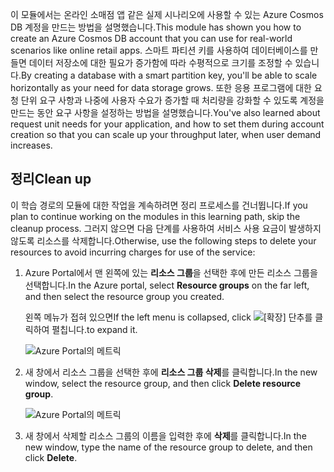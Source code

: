<span data-ttu-id="9ab76-101">이 모듈에서는 온라인 소매점 앱 같은 실제 시나리오에 사용할 수 있는 Azure Cosmos DB 계정을 만드는 방법을 설명했습니다.</span><span class="sxs-lookup"><span data-stu-id="9ab76-101">This module has shown you how to create an Azure Cosmos DB account that you can use for real-world scenarios like online retail apps.</span></span> <span data-ttu-id="9ab76-102">스마트 파티션 키를 사용하여 데이터베이스를 만들면 데이터 저장소에 대한 필요가 증가함에 따라 수평적으로 크기를 조정할 수 있습니다.</span><span class="sxs-lookup"><span data-stu-id="9ab76-102">By creating a database with a smart partition key, you'll be able to scale horizontally as your need for data storage grows.</span></span> <span data-ttu-id="9ab76-103">또한 응용 프로그램에 대한 요청 단위 요구 사항과 나중에 사용자 수요가 증가할 때 처리량을 강화할 수 있도록 계정을 만드는 동안 요구 사항을 설정하는 방법을 설명했습니다.</span><span class="sxs-lookup"><span data-stu-id="9ab76-103">You've also learned about request unit needs for your application, and how to set them during account creation so that you can scale up your throughput later, when user demand increases.</span></span>

## <a name="clean-up"></a><span data-ttu-id="9ab76-104">정리</span><span class="sxs-lookup"><span data-stu-id="9ab76-104">Clean up</span></span>
<!---TODO: Update for sandbox?--->

<span data-ttu-id="9ab76-105">이 학습 경로의 모듈에 대한 작업을 계속하려면 정리 프로세스를 건너뜁니다.</span><span class="sxs-lookup"><span data-stu-id="9ab76-105">If you plan to continue working on the modules in this learning path, skip the cleanup process.</span></span> <span data-ttu-id="9ab76-106">그러지 않으면 다음 단계를 사용하여 서비스 사용 요금이 발생하지 않도록 리소스를 삭제합니다.</span><span class="sxs-lookup"><span data-stu-id="9ab76-106">Otherwise, use the following steps to delete your resources to avoid incurring charges for use of the service:</span></span>

1. <span data-ttu-id="9ab76-107">Azure Portal에서 맨 왼쪽에 있는 **리소스 그룹**을 선택한 후에 만든 리소스 그룹을 선택합니다.</span><span class="sxs-lookup"><span data-stu-id="9ab76-107">In the Azure portal, select **Resource groups** on the far left, and then select the resource group you created.</span></span>  

    <span data-ttu-id="9ab76-108">왼쪽 메뉴가 접혀 있으면</span><span class="sxs-lookup"><span data-stu-id="9ab76-108">If the left menu is collapsed, click</span></span> ![[확장] 단추를](../media-draft/6-expand.png) <span data-ttu-id="9ab76-110">클릭하여 펼칩니다.</span><span class="sxs-lookup"><span data-stu-id="9ab76-110">to expand it.</span></span>

   ![Azure Portal의 메트릭](../media-draft/6-delete-resources-select.png)

1. <span data-ttu-id="9ab76-112">새 창에서 리소스 그룹을 선택한 후에 **리소스 그룹 삭제**를 클릭합니다.</span><span class="sxs-lookup"><span data-stu-id="9ab76-112">In the new window, select the resource group, and then click **Delete resource group**.</span></span>

   ![Azure Portal의 메트릭](../media-draft/6-delete-resources.png)

1. <span data-ttu-id="9ab76-114">새 창에서 삭제할 리소스 그룹의 이름을 입력한 후에 **삭제**를 클릭합니다.</span><span class="sxs-lookup"><span data-stu-id="9ab76-114">In the new window, type the name of the resource group to delete, and then click **Delete**.</span></span>
